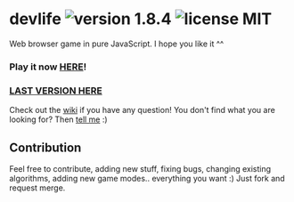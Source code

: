 # devlife ![version 1.8.4](https://d25lcipzij17d.cloudfront.net/badge.svg?id=gh&type=6&v=1.8.4&x2=0) ![license MIT](https://badges.frapsoft.com/os/mit/mit.svg?v=102)

Web browser game in pure JavaScript. I hope you like it ^^

### Play it now [HERE](http://naoxink.hol.es/devlife)!
### [LAST VERSION HERE](https://cdn.rawgit.com/naoxink/devlife/d4114338bd8774177b5d7cc60bc9afb0044ef3ad/index.html)

Check out the [wiki](https://github.com/naoxink/devlife/wiki) if you have any question! You don't find what you are looking for? Then [tell me](https://github.com/naoxink/devlife/issues) :)

## Contribution
Feel free to contribute, adding new stuff, fixing bugs, changing existing algorithms, adding new game modes.. everything you want :) Just fork and request merge.
